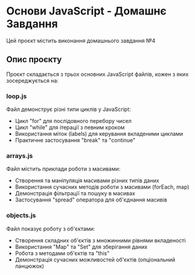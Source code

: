 # Основи JavaScript - Домашнє Завдання

Цей проєкт містить виконання домашнього завдання №4

## Опис проєкту

Проєкт складається з трьох основних JavaScript файлів, кожен з яких зосереджується на:

### loop.js
Файл демонструє різні типи циклів у JavaScript:
- Цикл "for" для послідовного перебору чисел
- Цикл "while" для ітерації з певним кроком
- Використання міток (labels) для керування вкладеними циклами
- Практичне застосування "break" та "continue"

### arrays.js
Файл містить приклади роботи з масивами:
- Створення та маніпуляція масивами різних типів даних
- Використання сучасних методів роботи з масивами (forEach, map)
- Демонстрація фільтрації та пошуку в масивах
- Застосування "spread" оператора для об'єднання масивів

### objects.js
Файл показує роботу з об'єктами:
- Створення складних об'єктів з множинними рівнями вкладеності
- Використання "Map" та "Set" для зберігання даних
- Робота з методами об'єктів та "this"
- Демонстрація сучасних можливостей об'єктів (опціональний ланцюжок)